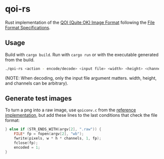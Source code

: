 # qoi-rs

Rust implementation of the [QOI (Quite OK) Image Format](https://qoiformat.org/) following the [File Format Specifications](https://qoiformat.org/qoi-specification.pdf).

## Usage

Build with `cargo build`. Run with `cargo run` or with the executable generated from the build.

```sh
./qoi-rs <action - encode/decode> <input file> <width> <height> <channels (3/4)>
```

(NOTE: When decoding, only the input file argument matters. width, height, and channels can be arbitrary).

## Generate test images

To turn a png into a raw image, use `qoiconv.c` from the [reference implementation](https://github.com/phoboslab/qoi), but add these lines to the last conditions that check the file format:

```c
} else if (STR_ENDS_WITH(argv[2], ".raw")) {
    FILE* fp = fopen(argv[2], "wb");
    fwrite(pixels, w * h * channels, 1, fp);
    fclose(fp);
    encoded = 1;
}
```

